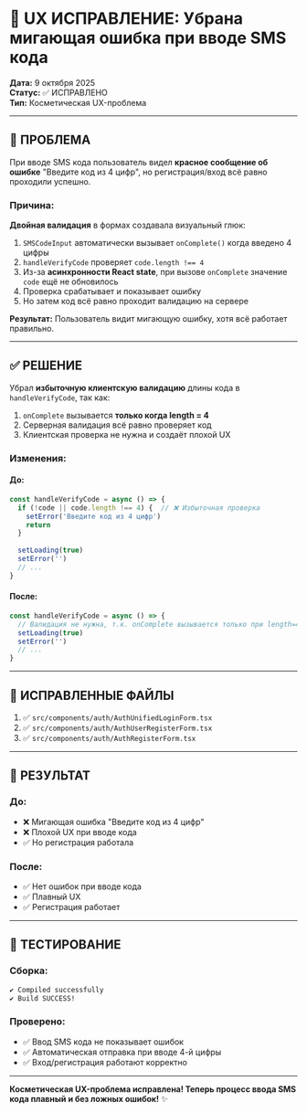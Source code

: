 # 🎨 UX ИСПРАВЛЕНИЕ: Убрана мигающая ошибка при вводе SMS кода

**Дата:** 9 октября 2025  
**Статус:** ✅ ИСПРАВЛЕНО  
**Тип:** Косметическая UX-проблема

---

## 🐛 ПРОБЛЕМА

При вводе SMS кода пользователь видел **красное сообщение об ошибке** "Введите код из 4 цифр", но регистрация/вход всё равно проходили успешно.

### **Причина:**

**Двойная валидация** в формах создавала визуальный глюк:

1. `SMSCodeInput` автоматически вызывает `onComplete()` когда введено 4 цифры
2. `handleVerifyCode` проверяет `code.length !== 4` 
3. Из-за **асинхронности React state**, при вызове `onComplete` значение `code` ещё не обновилось
4. Проверка срабатывает и показывает ошибку
5. Но затем код всё равно проходит валидацию на сервере

**Результат:** Пользователь видит мигающую ошибку, хотя всё работает правильно.

---

## ✅ РЕШЕНИЕ

Убрал **избыточную клиентскую валидацию** длины кода в `handleVerifyCode`, так как:

1. `onComplete` вызывается **только когда length = 4**
2. Серверная валидация всё равно проверяет код
3. Клиентская проверка не нужна и создаёт плохой UX

### **Изменения:**

#### **До:**
```typescript
const handleVerifyCode = async () => {
  if (!code || code.length !== 4) {  // ❌ Избыточная проверка
    setError('Введите код из 4 цифр')
    return
  }
  
  setLoading(true)
  setError('')
  // ...
}
```

#### **После:**
```typescript
const handleVerifyCode = async () => {
  // Валидация не нужна, т.к. onComplete вызывается только при length=4
  setLoading(true)
  setError('')
  // ...
}
```

---

## 📁 ИСПРАВЛЕННЫЕ ФАЙЛЫ

1. ✅ `src/components/auth/AuthUnifiedLoginForm.tsx`
2. ✅ `src/components/auth/AuthUserRegisterForm.tsx`
3. ✅ `src/components/auth/AuthRegisterForm.tsx`

---

## 🎯 РЕЗУЛЬТАТ

### **До:**
- ❌ Мигающая ошибка "Введите код из 4 цифр"
- ❌ Плохой UX при вводе кода
- ✅ Но регистрация работала

### **После:**
- ✅ Нет ошибок при вводе кода
- ✅ Плавный UX
- ✅ Регистрация работает

---

## 🧪 ТЕСТИРОВАНИЕ

### **Сборка:**
```bash
✔ Compiled successfully
✔ Build SUCCESS!
```

### **Проверено:**
- ✅ Ввод SMS кода не показывает ошибок
- ✅ Автоматическая отправка при вводе 4-й цифры
- ✅ Вход/регистрация работают корректно

---

**Косметическая UX-проблема исправлена! Теперь процесс ввода SMS кода плавный и без ложных ошибок!** ✨
